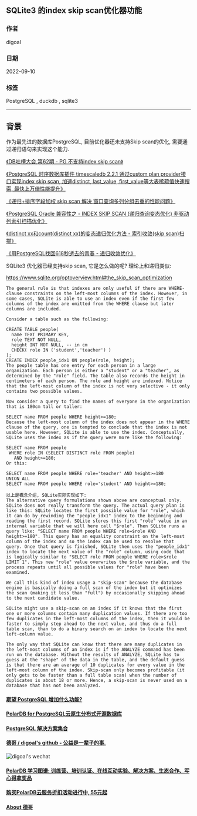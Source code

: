 ## SQLite3 的index skip scan优化器功能      
                                        
### 作者                                        
digoal                           
                                        
### 日期                                        
2022-09-10                                        
                                        
### 标签                                        
PostgreSQL , duckdb , sqlite3          
                            
----                                        
                                        
## 背景      
作为最先进的数据库PostgreSQL, 目前优化器还未支持Skip scan的优化, 需要通过递归语句来实现这个能力.  
  
[《DB吐槽大会,第62期 - PG 不支持index skip scan》](../202109/20210929_07.md)    
  
[《PostgreSQL 时序数据库插件 timescaledb 2.2.1 通过custom plan provider接口实现index skip scan, 加速distinct, last_value, first_value等大表稀疏值快速搜索, 最快上万倍性能提升》](../202105/20210514_01.md)    
  
[《递归+排序字段加权 skip scan 解决 窗口查询多列分组去重的性能问题》](../202006/20200615_01.md)    
  
[《PostgreSQL Oracle 兼容性之 - INDEX SKIP SCAN (递归查询变态优化) 非驱动列索引扫描优化》](../201803/20180323_03.md)    
  
[《distinct xx和count(distinct xx)的变态递归优化方法 - 索引收敛(skip scan)扫描》](../201611/20161128_02.md)    
  
[《用PostgreSQL找回618秒逝去的青春 - 递归收敛优化》](../201612/20161201_01.md)    
  
SQLite3 优化器已经支持skip scan, 它是怎么做的呢? 理论上和递归类似:    
  
https://www.sqlite.org/optoverview.html#the_skip_scan_optimization  
  
```  
The general rule is that indexes are only useful if there are WHERE-clause constraints on the left-most columns of the index. However, in some cases, SQLite is able to use an index even if the first few columns of the index are omitted from the WHERE clause but later columns are included.  
  
Consider a table such as the following:  
  
CREATE TABLE people(  
  name TEXT PRIMARY KEY,  
  role TEXT NOT NULL,  
  height INT NOT NULL, -- in cm  
  CHECK( role IN ('student','teacher') )  
);  
CREATE INDEX people_idx1 ON people(role, height);  
The people table has one entry for each person in a large organization. Each person is either a "student" or a "teacher", as determined by the "role" field. The table also records the height in centimeters of each person. The role and height are indexed. Notice that the left-most column of the index is not very selective - it only contains two possible values.  
  
Now consider a query to find the names of everyone in the organization that is 180cm tall or taller:  
  
SELECT name FROM people WHERE height>=180;  
Because the left-most column of the index does not appear in the WHERE clause of the query, one is tempted to conclude that the index is not usable here. However, SQLite is able to use the index. Conceptually, SQLite uses the index as if the query were more like the following:  
  
SELECT name FROM people  
 WHERE role IN (SELECT DISTINCT role FROM people)  
   AND height>=180;  
Or this:  
  
SELECT name FROM people WHERE role='teacher' AND height>=180  
UNION ALL  
SELECT name FROM people WHERE role='student' AND height>=180;  
  
以上是概念介绍, SQLite实际实现如下:   
The alternative query formulations shown above are conceptual only. SQLite does not really transform the query. The actual query plan is like this: SQLite locates the first possible value for "role", which it can do by rewinding the "people_idx1" index to the beginning and reading the first record. SQLite stores this first "role" value in an internal variable that we will here call "$role". Then SQLite runs a query like: "SELECT name FROM people WHERE role=$role AND height>=180". This query has an equality constraint on the left-most column of the index and so the index can be used to resolve that query. Once that query is finished, SQLite then uses the "people_idx1" index to locate the next value of the "role" column, using code that is logically similar to "SELECT role FROM people WHERE role>$role LIMIT 1". This new "role" value overwrites the $role variable, and the process repeats until all possible values for "role" have been examined.  
  
We call this kind of index usage a "skip-scan" because the database engine is basically doing a full scan of the index but it optimizes the scan (making it less than "full") by occasionally skipping ahead to the next candidate value.  
  
SQLite might use a skip-scan on an index if it knows that the first one or more columns contain many duplication values. If there are too few duplicates in the left-most columns of the index, then it would be faster to simply step ahead to the next value, and thus do a full table scan, than to do a binary search on an index to locate the next left-column value.  
  
The only way that SQLite can know that there are many duplicates in the left-most columns of an index is if the ANALYZE command has been run on the database. Without the results of ANALYZE, SQLite has to guess at the "shape" of the data in the table, and the default guess is that there are an average of 10 duplicates for every value in the left-most column of the index. Skip-scan only becomes profitable (it only gets to be faster than a full table scan) when the number of duplicates is about 18 or more. Hence, a skip-scan is never used on a database that has not been analyzed.  
```  
  
  
#### [期望 PostgreSQL 增加什么功能?](https://github.com/digoal/blog/issues/76 "269ac3d1c492e938c0191101c7238216")
  
  
#### [PolarDB for PostgreSQL云原生分布式开源数据库](https://github.com/ApsaraDB/PolarDB-for-PostgreSQL "57258f76c37864c6e6d23383d05714ea")
  
  
#### [PostgreSQL 解决方案集合](https://yq.aliyun.com/topic/118 "40cff096e9ed7122c512b35d8561d9c8")
  
  
#### [德哥 / digoal's github - 公益是一辈子的事.](https://github.com/digoal/blog/blob/master/README.md "22709685feb7cab07d30f30387f0a9ae")
  
  
![digoal's wechat](../pic/digoal_weixin.jpg "f7ad92eeba24523fd47a6e1a0e691b59")
  
  
#### [PolarDB 学习图谱: 训练营、培训认证、在线互动实验、解决方案、生态合作、写心得拿奖品](https://www.aliyun.com/database/openpolardb/activity "8642f60e04ed0c814bf9cb9677976bd4")
  
  
#### [购买PolarDB云服务折扣活动进行中, 55元起](https://www.aliyun.com/activity/new/polardb-yunparter?userCode=bsb3t4al "e0495c413bedacabb75ff1e880be465a")
  
  
#### [About 德哥](https://github.com/digoal/blog/blob/master/me/readme.md "a37735981e7704886ffd590565582dd0")
  
